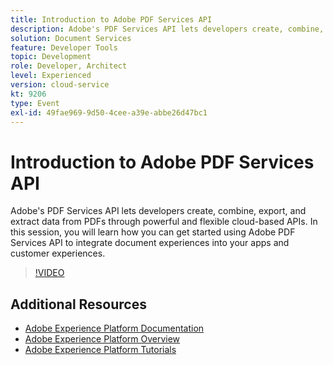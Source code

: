 ```yaml
---
title: Introduction to Adobe PDF Services API
description: Adobe's PDF Services API lets developers create, combine, export, and extract data from PDFs through powerful and flexible cloud-based APIs. In this session, you will learn how you can get started using Adobe PDF Services API to integrate document experiences into your apps and customer experiences.
solution: Document Services
feature: Developer Tools
topic: Development
role: Developer, Architect
level: Experienced
version: cloud-service
kt: 9206
type: Event
exl-id: 49fae969-9d50-4cee-a39e-abbe26d47bc1
---
```

# Introduction to Adobe PDF Services API

Adobe's PDF Services API lets developers create, combine, export, and extract data from PDFs through powerful and flexible cloud-based APIs. In this session, you will learn how you can get started using Adobe PDF Services API to integrate document experiences into your apps and customer experiences.


>[!VIDEO](https://video.tv.adobe.com/v/337601/?quality=12&learn=on&hidetitle=true)

## Additional Resources

- [Adobe Experience Platform Documentation](https://experienceleague.adobe.com/docs/experience-platform.html)
- [Adobe Experience Platform Overview](https://experienceleague.adobe.com/docs/experience-platform/landing/home.html)
- [Adobe Experience Platform Tutorials](https://experienceleague.adobe.com/docs/platform-learn/tutorials/overview.html?lang=en)
